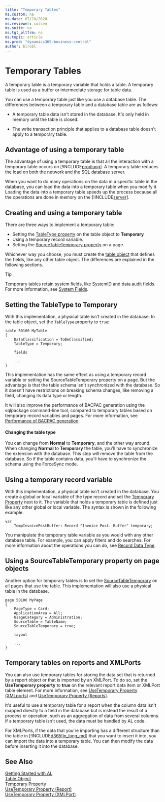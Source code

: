 ```yaml
---
title: "Temporary Tables"
ms.custom: na
ms.date: 07/10/2020
ms.reviewer: solsen
ms.suite: na
ms.tgt_pltfrm: na
ms.topic: article
ms.prod: "dynamics365-business-central"
author: blrobl
---
```


# Temporary Tables

A temporary table is a temporary variable that holds a table. A temporary table is used as a buffer or intermediate storage for table data.

You can use a temporary table just like you use a database table. The differences between a temporary table and a database table are as follows:  

- A temporary table data isn't stored in the database. It's only held in memory until the table is closed.  

- The write transaction principle that applies to a database table doesn't apply to a temporary table.  

## Advantage of using a temporary table  

The advantage of using a temporary table is that all the interaction with a temporary table occurs on [!INCLUDE[prodlong](includes/prodlong.md)]. A temporary table reduces the load on both the network and the SQL database server.  

When you want to do many operations on the data in a specific table in the database, you can load the data into a temporary table when you modify it. Loading the data into a temporary table speeds up the process because all the operations are done in memory on the [!INCLUDE[server](includes/server.md)].

## Creating and using a temporary table

There are three ways to implement a temporary table:

- Setting the [TableType property](properties/devenv-tabletype-property.md) on the table object to **Temporary**
- Using a temporary record variable.
- Setting the [SourceTableTemporary property](properties/devenv-sourcetabletemporary-property.md) on a page.

Whichever way you choose, you must create the [table object](devenv-table-object.md) that defines the fields, like any other table object. The differences are explained in the following sections.

> [!TIP]
> Temporary tables retain system fields, like SystemID and data audit fields. For more information, see [System Fields](devenv-table-system-fields.md).

## Setting the TableType to Temporary

With this implementation, a physical table isn't created in the database. In the table object, set the `TableType` property to `true`:

```
table 50100 MyTable
{
    DataClassification = ToBeClassified;
    TableType = Temporary;

    fields
    
    ...
}
```

This implementation has the same effect as using a temporary record variable or setting the SourceTableTemporary property on a page. But the advantage is that the table schema isn't synchronized with the database. So it doesn't have restrictions on breaking schema changes, like removing a field, changing its data type or length.

It will also improve the performance of BACPAC generation using the sqlpackage command-line tool, compared to temporary tables based on temporary record variables and pages. For more information, see [Performance of BACPAC generation](/performance/performance-onprem.md#performance-of-bacpac-generation).

#### Changing the table type

You can change from **Normal** to **Temporary**, and the other way around. When changing **Normal** to **Temporary** the table, you'll have to synchronize the extension with the database. This step will remove the table from the database. So if the table contains data, you'll have to synchronize the schema using the ForceSync mode.

## Using a temporary record variable

With this implementation, a physical table isn't created in the database. You create a global or local variable of the type record and set the [Temporary Property](properties/devenv-temporary-property.md) next to it. The variable that holds a temporary table is defined just like any other global or local variable. The syntax is shown in the following example:

```
var
    TempInvoicePostBuffer: Record "Invoice Post. Buffer" temporary;
```

You manipulate the temporary table variable as you would with any other database table. For example, you can apply filters and do searches. For more information about the operations you can do, see [Record Data Type](methods-auto/record/record-data-type.md).

## Using a SourceTableTemporary property on page objects

Another option for temporary tables is to set the [SourceTableTemporary](properties/devenv-sourcetabletemporary-property.md) on all pages that use the table. This implementation will also use a physical table in the database.

```
page 50100 MyPage
{
    PageType = Card;
    ApplicationArea = All;
    UsageCategory = Administration;
    SourceTable = TableName;
    SourceTableTemporary = true;
    
    layout

    ...
}
```

## Temporary tables on reports and XMLPorts

You can also use temporary tables for storing the data set that is returned by a report object or that is imported by an XMLPort. To do so, set the **UseTemporary property** to **true** on the relevant report data item or XMLPort table element. For more information, see [UseTemporary Property \(XMLports\)](properties/devenv-usetemporary-xmlport-property.md) and [UseTemporary Property \(Reports\)](properties/devenv-usetemporary-report-property.md).  

It's useful to use a temporary table for a report when the column data isn't mapped directly to a field in the database but is instead the result of a process or operation, such as an aggregation of data from several columns. If a temporary table isn't used, the data must be handled by AL code.

For XMLPorts, if the data that you're importing has a different structure than the table in [!INCLUDE[d365fin_long_md](includes/d365fin_long_md.md)] that you want to insert it into, you can import the data into a temporary table. You can then modify the data before inserting it into the database.

## See Also

[Getting Started with AL](devenv-get-started.md)  
[Table Object](devenv-table-object.md)  
[Temporary Property](properties/devenv-temporary-property.md)  
[UseTemporary Property (Report)](properties/devenv-usetemporary-report-property.md)  
[UseTemporary Property (XMLPort)](properties/devenv-usetemporary-xmlport-property.md)  
